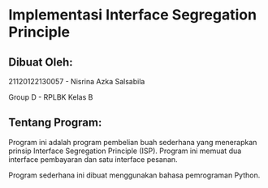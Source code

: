 # Implementasi Interface Segregation Principle

## Dibuat Oleh:
21120122130057 - Nisrina Azka Salsabila

Group D - RPLBK Kelas B

## Tentang Program:
Program ini adalah program pembelian buah sederhana yang menerapkan prinsip Interface Segregation Principle (ISP). Program ini memuat dua interface pembayaran dan satu interface pesanan.

Program sederhana ini dibuat menggunakan bahasa pemrograman Python.
